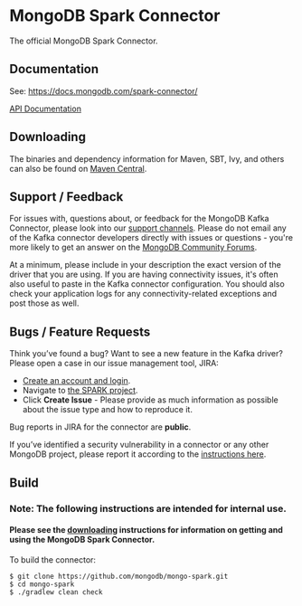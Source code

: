 # MongoDB Spark Connector

The official MongoDB Spark Connector.

## Documentation

See: https://docs.mongodb.com/spark-connector/

[API Documentation](https://www.javadoc.io/doc/org.mongodb.spark/mongo-spark-connector)

## Downloading

The binaries and dependency information for Maven, SBT, Ivy, and others can also be found on
[Maven Central]([https://search.maven.org/#search?q=g:org.mongodb.spark](https://central.sonatype.com/search?q=mongodb%20spark)).

## Support / Feedback

For issues with, questions about, or feedback for the MongoDB Kafka Connector, please look into our
[support channels](http://www.mongodb.org/about/support). Please do not email any of the Kafka connector developers directly with issues or
questions - you're more likely to get an answer on the
[MongoDB Community Forums](https://community.mongodb.com/tags/c/drivers-odms-connectors/7/spark-connector).

At a minimum, please include in your description the exact version of the driver that you are using.  If you are having
connectivity issues, it's often also useful to paste in the Kafka connector configuration. You should also check your application logs for
any connectivity-related exceptions and post those as well.

## Bugs / Feature Requests

Think you’ve found a bug? Want to see a new feature in the Kafka driver? Please open a case in our issue management tool, JIRA:

- [Create an account and login](https://jira.mongodb.org).
- Navigate to [the SPARK project](https://jira.mongodb.org/browse/SPARK).
- Click **Create Issue** - Please provide as much information as possible about the issue type and how to reproduce it.

Bug reports in JIRA for the connector are **public**.

If you’ve identified a security vulnerability in a connector or any other MongoDB project, please report it according to the
[instructions here](https://docs.mongodb.com/manual/tutorial/create-a-vulnerability-report/).


## Build

### Note: The following instructions are intended for internal use.
#### Please see the [downloading](#downloading) instructions for information on getting and using the MongoDB Spark Connector.

To build the connector:

```
$ git clone https://github.com/mongodb/mongo-spark.git
$ cd mongo-spark
$ ./gradlew clean check
```
